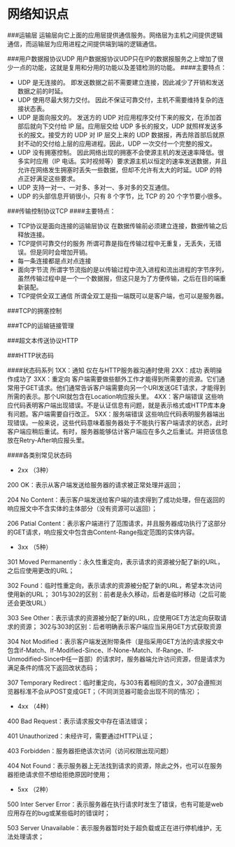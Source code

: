 # 网络知识点


###运输层
运输层向它上面的应用层提供通信服务。网络层为主机之间提供逻辑通信，而运输层为应用进程之间提供端到端的逻辑通信。


###用户数据报协议UDP
用户数据报协议UDP只在IP的数据报服务之上增加了很少一点的功能，这就是复用和分用的功能以及差错检测的功能。
####主要特点：
+ UDP 是无连接的。
即发送数据之前不需要建立连接，因此减少了开销和发送数据之前的时延。
+ UDP 使用尽最大努力交付。
因此不保证可靠交付，主机不需要维持复杂的连接状态表。
+ UDP 是面向报文的。
发送方的 UDP 对应用程序交付下来的报文，在添加首部后就向下交付给 IP 层。应用层交给 UDP 多长的报文，UDP 就照样发送多长的报文。接受方的 UDP 对 IP 层交上来的 UDP 数据报，再去除首部后就原封不动的交付给上层的应用进程。因此，UDP 一次交付一个完整的报文。
+ UDP 没有拥塞控制。
因此网络出现的拥塞不会使源主机的发送速率降低。很多实时应用（IP 电话。实时视频等）要求源主机以恒定的速率发送数据，并且允许在网络发生拥塞时丢失一些数据，但却不允许有太大的时延。UDP 的特点正好满足这些要求。
+ UDP 支持一对一、一对多、多对一、多对多的交互通信。
+ UDP 的头部信息开销很小，只有 8 个字节，比 TCP 的 20 个字节要小很多。


###传输控制协议TCP
####主要特点：
+ TCP协议是面向连接的运输层协议
在数据传输前必须建立连接，数据传输之后释放连接。
+ TCP提供可靠交付的服务
所谓可靠是指在传输过程中无重复，无丢失，无错误。但是同时会增加开销。
+ 每一条连接都是点对点连接
+ 面向字节流
所谓字节流指的是以传输过程中流入进程和流出进程的字节序列，虽然传输过程中是一个一个数据报，但这只是为了方便传输，之后在目的端重新装配。
+ TCP提供全双工通信
所谓全双工是指一端既可以是客户端，也可以是服务器。


###TCP的拥塞控制


###TCP的运输链接管理


###超文本传送协议HTTP

###HTTP状态码

####状态码系列
1XX：通知 仅在与HTTP服务器沟通时使用
2XX：成功 表明操作成功了
3XX：重定向 客户端需要做些额外工作才能得到所需要的资源。它们通常用于GET请求。他们通常告诉客户端需要向另一个URI发送GET请求，才能得到所需的表示。那个URI就包含在Location响应报头里。
4XX：客户端错误   这些响应代码表明客户端出现错误。不是认证信息有问题，就是表示格式或HTTP库本身有问题。客户端需要自行改正。
5XX：服务端错误   这些响应代码表明服务器端出现错误。一般来说，这些代码意味着服务器处于不能执行客户端请求的状态，此时客户端应稍后重试。有时，服务器能够估计客户端应在多久之后重试。并把该信息放在Retry-After响应报头里。

####各类别常见状态码
+ 2xx （3种）

200 OK：表示从客户端发送给服务器的请求被正常处理并返回；

204 No Content：表示客户端发送给客户端的请求得到了成功处理，但在返回的响应报文中不含实体的主体部分（没有资源可以返回）；

206 Patial Content：表示客户端进行了范围请求，并且服务器成功执行了这部分的GET请求，响应报文中包含由Content-Range指定范围的实体内容。

+ 3xx （5种）

301 Moved Permanently：永久性重定向，表示请求的资源被分配了新的URL，之后应使用更改的URL；

302 Found：临时性重定向，表示请求的资源被分配了新的URL，希望本次访问使用新的URL；
301与302的区别：前者是永久移动，后者是临时移动（之后可能还会更改URL）

303 See Other：表示请求的资源被分配了新的URL，应使用GET方法定向获取请求的资源；
302与303的区别：后者明确表示客户端应当采用GET方式获取资源

304 Not Modified：表示客户端发送附带条件（是指采用GET方法的请求报文中包含if-Match、If-Modified-Since、If-None-Match、If-Range、If-Unmodified-Since中任一首部）的请求时，服务器端允许访问资源，但是请求为满足条件的情况下返回改状态码；

307 Temporary Redirect：临时重定向，与303有着相同的含义，307会遵照浏览器标准不会从POST变成GET；（不同浏览器可能会出现不同的情况）；

+ 4xx （4种）

400 Bad Request：表示请求报文中存在语法错误；

401 Unauthorized：未经许可，需要通过HTTP认证；

403 Forbidden：服务器拒绝该次访问（访问权限出现问题）

404 Not Found：表示服务器上无法找到请求的资源，除此之外，也可以在服务器拒绝请求但不想给拒绝原因时使用；

+ 5xx （2种）

500 Inter Server Error：表示服务器在执行请求时发生了错误，也有可能是web应用存在的bug或某些临时的错误时；

503 Server Unavailable：表示服务器暂时处于超负载或正在进行停机维护，无法处理请求；

 





